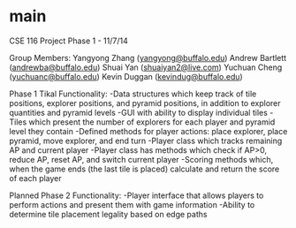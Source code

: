 main
====

CSE 116 Project Phase 1 - 11/7/14

Group Members:
Yangyong Zhang (yangyong@buffalo.edu)
Andrew Bartlett (andrewba@buffalo.edu)
Shuai Yan (shuaiyan2@live.com)
Yuchuan Cheng (yuchuanc@buffalo.edu)
Kevin Duggan (kevindug@buffalo.edu)

Phase 1 Tikal Functionality:
-Data structures which keep track of tile positions, explorer positions, and pyramid positions, in addition to explorer quantities and pyramid levels
-GUI with ability to display individual tiles
-Tiles which present the number of explorers for each player and pyramid level they contain
-Defined methods for player actions: place explorer, place pyramid, move explorer, and end turn
-Player class which tracks remaining AP and current player
-Player class has methods which check if AP>0, reduce AP, reset AP, and switch current player
-Scoring methods which, when the game ends (the last tile is placed) calculate and return the score of each player

Planned Phase 2 Functionality:
-Player interface that allows players to perform actions and present them with game information
-Ability to determine tile placement legality based on edge paths

